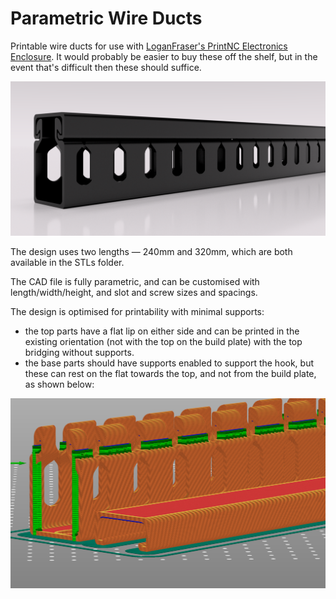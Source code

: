 # Parametric Wire Ducts

Printable wire ducts for use with [LoganFraser's PrintNC Electronics Enclosure](https://github.com/LoganFraser/PrintNCMods/tree/main/Electronics_Enclosure/). It would probably be easier to buy these off the shelf, but in the event that's difficult then these should suffice.

![Printable wire ducts](./render.png)

The design uses two lengths — 240mm and 320mm, which are both available in the STLs folder.

The CAD file is fully parametric, and can be customised with length/width/height, and slot and screw sizes and spacings.


The design is optimised for printability with minimal supports:

- the top parts have a flat lip on either side and can be printed in the existing orientation (not with the top on the build plate) with the top bridging without supports.
- the base parts should have supports enabled to support the hook, but these can rest on the flat towards the top, and not from the build plate, as shown below:

![Print orientation](./print_support_example.png)



